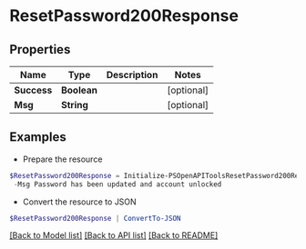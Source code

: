 # ResetPassword200Response
## Properties

Name | Type | Description | Notes
------------ | ------------- | ------------- | -------------
**Success** | **Boolean** |  | [optional] 
**Msg** | **String** |  | [optional] 

## Examples

- Prepare the resource
```powershell
$ResetPassword200Response = Initialize-PSOpenAPIToolsResetPassword200Response  -Success true `
 -Msg Password has been updated and account unlocked
```

- Convert the resource to JSON
```powershell
$ResetPassword200Response | ConvertTo-JSON
```

[[Back to Model list]](../README.md#documentation-for-models) [[Back to API list]](../README.md#documentation-for-api-endpoints) [[Back to README]](../README.md)

